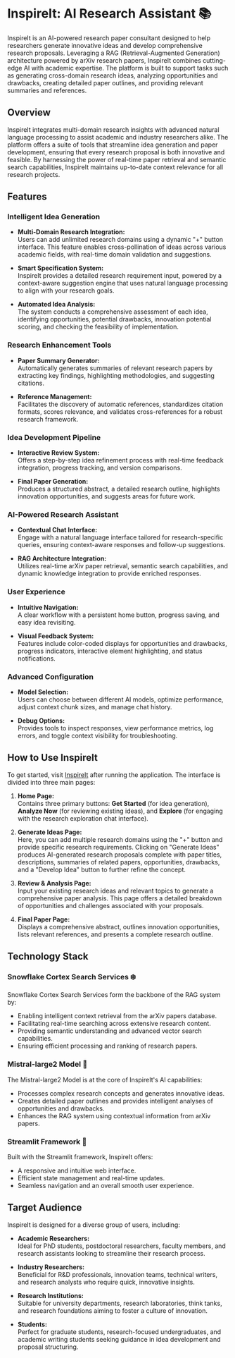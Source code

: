 # InspireIt: AI Research Assistant 📚

InspireIt is an AI-powered research paper consultant designed to help researchers generate innovative ideas and develop comprehensive research proposals. Leveraging a RAG (Retrieval-Augmented Generation) architecture powered by arXiv research papers, InspireIt combines cutting-edge AI with academic expertise. The platform is built to support tasks such as generating cross-domain research ideas, analyzing opportunities and drawbacks, creating detailed paper outlines, and providing relevant summaries and references.

## Overview

InspireIt integrates multi-domain research insights with advanced natural language processing to assist academic and industry researchers alike. The platform offers a suite of tools that streamline idea generation and paper development, ensuring that every research proposal is both innovative and feasible. By harnessing the power of real-time paper retrieval and semantic search capabilities, InspireIt maintains up-to-date context relevance for all research projects.

## Features

### Intelligent Idea Generation
- **Multi-Domain Research Integration:**  
  Users can add unlimited research domains using a dynamic "+" button interface. This feature enables cross-pollination of ideas across various academic fields, with real-time domain validation and suggestions.
  
- **Smart Specification System:**  
  InspireIt provides a detailed research requirement input, powered by a context-aware suggestion engine that uses natural language processing to align with your research goals.
  
- **Automated Idea Analysis:**  
  The system conducts a comprehensive assessment of each idea, identifying opportunities, potential drawbacks, innovation potential scoring, and checking the feasibility of implementation.

### Research Enhancement Tools
- **Paper Summary Generator:**  
  Automatically generates summaries of relevant research papers by extracting key findings, highlighting methodologies, and suggesting citations.
  
- **Reference Management:**  
  Facilitates the discovery of automatic references, standardizes citation formats, scores relevance, and validates cross-references for a robust research framework.

### Idea Development Pipeline
- **Interactive Review System:**  
  Offers a step-by-step idea refinement process with real-time feedback integration, progress tracking, and version comparisons.
  
- **Final Paper Generation:**  
  Produces a structured abstract, a detailed research outline, highlights innovation opportunities, and suggests areas for future work.

### AI-Powered Research Assistant
- **Contextual Chat Interface:**  
  Engage with a natural language interface tailored for research-specific queries, ensuring context-aware responses and follow-up suggestions.
  
- **RAG Architecture Integration:**  
  Utilizes real-time arXiv paper retrieval, semantic search capabilities, and dynamic knowledge integration to provide enriched responses.

### User Experience
- **Intuitive Navigation:**  
  A clear workflow with a persistent home button, progress saving, and easy idea revisiting.
  
- **Visual Feedback System:**  
  Features include color-coded displays for opportunities and drawbacks, progress indicators, interactive element highlighting, and status notifications.

### Advanced Configuration
- **Model Selection:**  
  Users can choose between different AI models, optimize performance, adjust context chunk sizes, and manage chat history.
  
- **Debug Options:**  
  Provides tools to inspect responses, view performance metrics, log errors, and toggle context visibility for troubleshooting.

## How to Use InspireIt

To get started, visit [InspireIt](https://inspireit.streamlit.app/) after running the application. The interface is divided into three main pages:

1. **Home Page:**  
   Contains three primary buttons: **Get Started** (for idea generation), **Analyze Now** (for reviewing existing ideas), and **Explore** (for engaging with the research exploration chat interface).

2. **Generate Ideas Page:**  
   Here, you can add multiple research domains using the "+" button and provide specific research requirements. Clicking on "Generate Ideas" produces AI-generated research proposals complete with paper titles, descriptions, summaries of related papers, opportunities, drawbacks, and a "Develop Idea" button to further refine the concept.

3. **Review & Analysis Page:**  
   Input your existing research ideas and relevant topics to generate a comprehensive paper analysis. This page offers a detailed breakdown of opportunities and challenges associated with your proposals.

4. **Final Paper Page:**  
   Displays a comprehensive abstract, outlines innovation opportunities, lists relevant references, and presents a complete research outline.

## Technology Stack

### Snowflake Cortex Search Services ❄️
Snowflake Cortex Search Services form the backbone of the RAG system by:
- Enabling intelligent context retrieval from the arXiv papers database.
- Facilitating real-time searching across extensive research content.
- Providing semantic understanding and advanced vector search capabilities.
- Ensuring efficient processing and ranking of research papers.

### Mistral-large2 Model 🧠
The Mistral-large2 Model is at the core of InspireIt's AI capabilities:
- Processes complex research concepts and generates innovative ideas.
- Creates detailed paper outlines and provides intelligent analyses of opportunities and drawbacks.
- Enhances the RAG system using contextual information from arXiv papers.

### Streamlit Framework 🌟
Built with the Streamlit framework, InspireIt offers:
- A responsive and intuitive web interface.
- Efficient state management and real-time updates.
- Seamless navigation and an overall smooth user experience.

## Target Audience

InspireIt is designed for a diverse group of users, including:

- **Academic Researchers:**  
  Ideal for PhD students, postdoctoral researchers, faculty members, and research assistants looking to streamline their research process.
  
- **Industry Researchers:**  
  Beneficial for R&D professionals, innovation teams, technical writers, and research analysts who require quick, innovative insights.
  
- **Research Institutions:**  
  Suitable for university departments, research laboratories, think tanks, and research foundations aiming to foster a culture of innovation.
  
- **Students:**  
  Perfect for graduate students, research-focused undergraduates, and academic writing students seeking guidance in idea development and proposal structuring.
